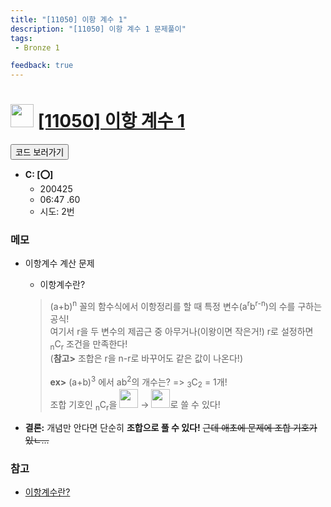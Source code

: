 ```yaml
---
title: "[11050] 이항 계수 1"
description: "[11050] 이항 계수 1 문제풀이"
tags: 
 - Bronze 1

feedback: true
---
```

<h1><img src="https://doky.space/assets/icpclev/b1.svg" height="37px"> <a href="http://icpc.me/11050">[11050] 이항 계수 1</a></h1>

<a href="https://github.com/DokySp/acmicpc-practice/tree/master/11050"><button class="btn btn-info">코드 보러가기</button></a>

- **C: [:o:]**
  - 200425
  - 06:47 .60
  - 시도: 2번

### 메모
 - 이항계수 계산 문제
    - 이항계수란?
    > (a+b)<sup>n</sup> 꼴의 함수식에서 이항정리를 할 때 특정 변수(a<sup>r</sup>b<sup>r-n</sup>)의 수를 구하는 공식!<br>
    > 여기서 r을 두 변수의 제곱근 중 아무거나(이왕이면 작은거!) r로 설정하면 <sub>n</sub>C<sub>r</sub> 조건을 만족한다!<br>(**참고>** 조합은 r을 n-r로 바꾸어도 같은 값이 나온다!)<br><br>
    > **ex>** (a+b)<sup>3</sup> 에서 ab<sup>2</sup>의 개수는? => <sub>3</sub>C<sub>2</sub> = 1개!<br>
    > 조합 기호인 <sub>n</sub>C<sub>r</sub>을 <img height=30 src="https://wikimedia.org/api/rest_v1/media/math/render/svg/08bdf0fff474c26293414f9eb01ab4bc73ef941f"> → <img height=30 src="https://wikimedia.org/api/rest_v1/media/math/render/svg/813f7124a61dac205542db3f8491b36cb306453a">로 쓸 수 있다!

 - **결론:** 개념만 안다면 단순히 **조합으로 풀 수 있다!** ~~근데 애초에 문제에 조합 기호가 있ㄴ...~~
    

### 참고
 - [이항계수란?](https://j1w2k3.tistory.com/747)
